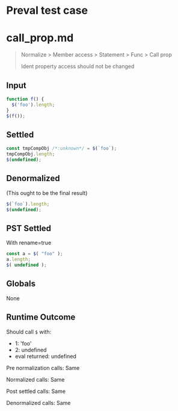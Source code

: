 # Preval test case

# call_prop.md

> Normalize > Member access > Statement > Func > Call prop
>
> Ident property access should not be changed

## Input

`````js filename=intro
function f() {
  $('foo').length;
}
$(f());
`````


## Settled


`````js filename=intro
const tmpCompObj /*:unknown*/ = $(`foo`);
tmpCompObj.length;
$(undefined);
`````


## Denormalized
(This ought to be the final result)

`````js filename=intro
$(`foo`).length;
$(undefined);
`````


## PST Settled
With rename=true

`````js filename=intro
const a = $( "foo" );
a.length;
$( undefined );
`````


## Globals


None


## Runtime Outcome


Should call `$` with:
 - 1: 'foo'
 - 2: undefined
 - eval returned: undefined

Pre normalization calls: Same

Normalized calls: Same

Post settled calls: Same

Denormalized calls: Same
